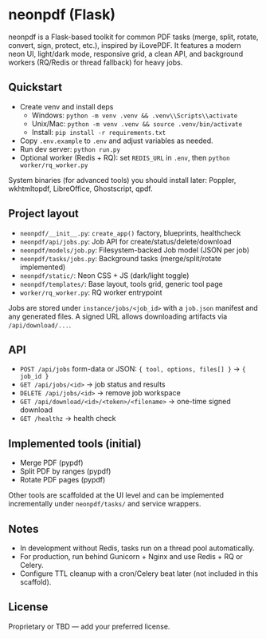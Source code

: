 # neonpdf (Flask)

neonpdf is a Flask-based toolkit for common PDF tasks (merge, split, rotate, convert, sign, protect, etc.), inspired by iLovePDF. It features a modern neon UI, light/dark mode, responsive grid, a clean API, and background workers (RQ/Redis or thread fallback) for heavy jobs.

## Quickstart

- Create venv and install deps
  - Windows: `python -m venv .venv && .venv\\Scripts\\activate`
  - Unix/Mac: `python -m venv .venv && source .venv/bin/activate`
  - Install: `pip install -r requirements.txt`
- Copy `.env.example` to `.env` and adjust variables as needed.
- Run dev server: `python run.py`
- Optional worker (Redis + RQ): set `REDIS_URL` in `.env`, then `python worker/rq_worker.py`

System binaries (for advanced tools) you should install later: Poppler, wkhtmltopdf, LibreOffice, Ghostscript, qpdf.

## Project layout

- `neonpdf/__init__.py`: `create_app()` factory, blueprints, healthcheck
- `neonpdf/api/jobs.py`: Job API for create/status/delete/download
- `neonpdf/models/job.py`: Filesystem-backed Job model (JSON per job)
- `neonpdf/tasks/jobs.py`: Background tasks (merge/split/rotate implemented)
- `neonpdf/static/`: Neon CSS + JS (dark/light toggle)
- `neonpdf/templates/`: Base layout, tools grid, generic tool page
- `worker/rq_worker.py`: RQ worker entrypoint

Jobs are stored under `instance/jobs/<job_id>` with a `job.json` manifest and any generated files. A signed URL allows downloading artifacts via `/api/download/...`.

## API

- `POST /api/jobs` form-data or JSON: `{ tool, options, files[] }` → `{ job_id }`
- `GET /api/jobs/<id>` → job status and results
- `DELETE /api/jobs/<id>` → remove job workspace
- `GET /api/download/<id>/<token>/<filename>` → one-time signed download
- `GET /healthz` → health check

## Implemented tools (initial)

- Merge PDF (pypdf)
- Split PDF by ranges (pypdf)
- Rotate PDF pages (pypdf)

Other tools are scaffolded at the UI level and can be implemented incrementally under `neonpdf/tasks/` and service wrappers.

## Notes

- In development without Redis, tasks run on a thread pool automatically.
- For production, run behind Gunicorn + Nginx and use Redis + RQ or Celery.
- Configure TTL cleanup with a cron/Celery beat later (not included in this scaffold).

## License

Proprietary or TBD — add your preferred license.
